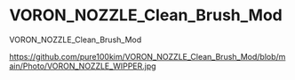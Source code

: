 # VORON_NOZZLE_Clean_Brush_Mod
VORON_NOZZLE_Clean_Brush_Mod



https://github.com/pure100kim/VORON_NOZZLE_Clean_Brush_Mod/blob/main/Photo/VORON_NOZZLE_WIPPER.jpg
